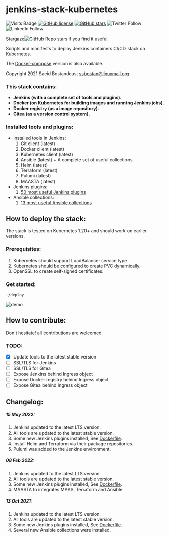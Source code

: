 # jenkins-stack-kubernetes

![Visits Badge](https://badges.pufler.dev/visits/ssbostan/jenkins-stack-kubernetes)
[![GitHub license](https://img.shields.io/github/license/ssbostan/jenkins-stack-kubernetes)](https://github.com/ssbostan/jenkins-stack-kubernetes/blob/master/LICENSE)
[![GitHub stars](https://img.shields.io/github/stars/ssbostan/jenkins-stack-kubernetes)](https://github.com/ssbostan/jenkins-stack-kubernetes/stargazers)
![Twitter Follow](https://img.shields.io/twitter/follow/b9t_ir?style=social)
![LinkedIn Follow](https://shields.io/badge/style-ssbostan-black?logo=linkedin&label=LinkedIn&link=https://www.linkedin.com/in/ssbostan)

Stargaze![GitHub Repo stars](https://img.shields.io/github/stars/ssbostan/jenkins-stack-kubernetes?style=social) if you find it useful.

Scripts and manifests to deploy Jenkins containers CI/CD stack on Kubernetes.

The [Docker-compose](https://github.com/ssbostan/jenkins-stack-docker) version is also available.

Copyright 2021 Saeid Bostandoust <ssbostan@linuxmail.org>

### This stack contains:

 - **Jenkins (with a complete set of tools and plugins).**
 - **Docker (on Kubernetes for building images and running Jenkins jobs).**
 - **Docker registry (as a image repository).**
 - **Gitea (as a version control system).**

### Installed tools and plugins:

  - Installed tools in Jenkins:
    1. Git client (latest)
    2. Docker client (latest)
    3. Kubernetes client (latest)
    4. Ansible (latest) + A complete set of useful collections
    5. Helm (latest)
    6. Terraform (latest)
    7. Pulumi (latest)
    8. MAASTA (latest)
  - Jenkins plugins:
    1. [50 most useful Jenkins plugins](Dockerfile)
  - Ansible collections:
    1. [13 most useful Ansible collections](ansible.yaml)

## How to deploy the stack:

The stack is tested on Kubernetes 1.20+ and should work on earlier versions.

### Prerequisites:

  1. Kubernetes should support LoadBalancer service type.
  2. Kubernetes should be configured to create PVC dynamically.
  3. OpenSSL to create self-signed certificates.

### Get started:

```sh
./deploy
```

![demo](https://raw.githubusercontent.com/ssbostan/jenkins-stack-kubernetes/master/demo.gif)

## How to contribute:

Don't hesitate! all contributions are welcomed.

### TODO:

  - [x] Update tools to the latest stable version
  - [ ] SSL/TLS for Jenkins
  - [ ] SSL/TLS for Gitea
  - [ ] Expose Jenkins behind Ingress object
  - [ ] Expose Docker registry behind Ingress object
  - [ ] Expose Gitea behind Ingress object

## Changelog:

##### 15 May 2022:

  1. Jenkins updated to the latest LTS version.
  2. All tools are updated to the latest stable version.
  3. Some new Jenkins plugins installed, See [Dockerfile](Dockerfile).
  4. Install Helm and Terraform via their package repositories.
  5. Pulumi was added to the Jenkins environment.

##### 08 Feb 2022:

  1. Jenkins updated to the latest LTS version.
  2. All tools are updated to the latest stable version.
  3. Some new Jenkins plugins installed, See [Dockerfile](Dockerfile).
  4. MAASTA to integrates MAAS, Terraform and Ansible.

##### 13 Oct 2021:

  1. Jenkins updated to the latest LTS version.
  2. All tools are updated to the latest stable version.
  3. Some new Jenkins plugins installed, See [Dockerfile](Dockerfile).
  4. Several new Ansible collections were installed.
